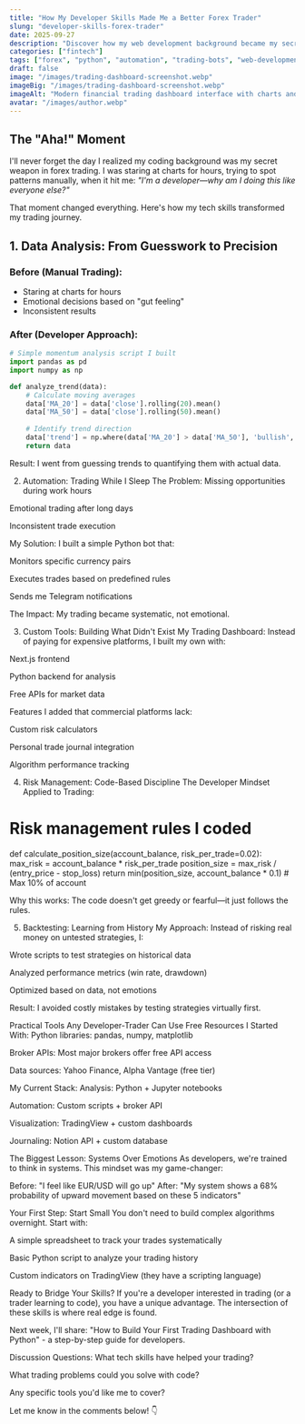```yaml
---
title: "How My Developer Skills Made Me a Better Forex Trader"
slung: "developer-skills-forex-trader"
date: 2025-09-27
description: "Discover how my web development background became my secret weapon in forex trading - from automated systems to data-driven decisions."
categories: ["fintech"]
tags: ["forex", "python", "automation", "trading-bots", "web-development"]
draft: false
image: "/images/trading-dashboard-screenshot.webp"
imageBig: "/images/trading-dashboard-screenshot.webp"
imageAlt: "Modern financial trading dashboard interface with charts and analytics"
avatar: "/images/author.webp"
---
```


## The "Aha!" Moment

I'll never forget the day I realized my coding background was my secret weapon in forex trading. I was staring at charts for hours, trying to spot patterns manually, when it hit me: *"I'm a developer—why am I doing this like everyone else?"*

That moment changed everything. Here's how my tech skills transformed my trading journey.

## 1. Data Analysis: From Guesswork to Precision

### Before (Manual Trading):
- Staring at charts for hours
- Emotional decisions based on "gut feeling"
- Inconsistent results

### After (Developer Approach):

```python
# Simple momentum analysis script I built
import pandas as pd
import numpy as np

def analyze_trend(data):
    # Calculate moving averages
    data['MA_20'] = data['close'].rolling(20).mean()
    data['MA_50'] = data['close'].rolling(50).mean()
    
    # Identify trend direction
    data['trend'] = np.where(data['MA_20'] > data['MA_50'], 'bullish', 'bearish')
    return data
```

Result: I went from guessing trends to quantifying them with actual data.

2. Automation: Trading While I Sleep
The Problem:
Missing opportunities during work hours

Emotional trading after long days

Inconsistent trade execution

My Solution:
I built a simple Python bot that:

Monitors specific currency pairs

Executes trades based on predefined rules

Sends me Telegram notifications

The Impact: My trading became systematic, not emotional.

3. Custom Tools: Building What Didn't Exist
My Trading Dashboard:
Instead of paying for expensive platforms, I built my own with:

Next.js frontend

Python backend for analysis

Free APIs for market data

Features I added that commercial platforms lack:

Custom risk calculators

Personal trade journal integration

Algorithm performance tracking

4. Risk Management: Code-Based Discipline
The Developer Mindset Applied to Trading:

# Risk management rules I coded
def calculate_position_size(account_balance, risk_per_trade=0.02):
    max_risk = account_balance * risk_per_trade
    position_size = max_risk / (entry_price - stop_loss)
    return min(position_size, account_balance * 0.1)  # Max 10% of account


Why this works: The code doesn't get greedy or fearful—it just follows the rules.

5. Backtesting: Learning from History
My Approach:
Instead of risking real money on untested strategies, I:

Wrote scripts to test strategies on historical data

Analyzed performance metrics (win rate, drawdown)

Optimized based on data, not emotions

Result: I avoided costly mistakes by testing strategies virtually first.

Practical Tools Any Developer-Trader Can Use
Free Resources I Started With:
Python libraries: pandas, numpy, matplotlib

Broker APIs: Most major brokers offer free API access

Data sources: Yahoo Finance, Alpha Vantage (free tier)

My Current Stack:
Analysis: Python + Jupyter notebooks

Automation: Custom scripts + broker API

Visualization: TradingView + custom dashboards

Journaling: Notion API + custom database

The Biggest Lesson: Systems Over Emotions
As developers, we're trained to think in systems. This mindset was my game-changer:

Before: "I feel like EUR/USD will go up"
After: "My system shows a 68% probability of upward movement based on these 5 indicators"

Your First Step: Start Small
You don't need to build complex algorithms overnight. Start with:

A simple spreadsheet to track your trades systematically

Basic Python script to analyze your trading history

Custom indicators on TradingView (they have a scripting language)

Ready to Bridge Your Skills?
If you're a developer interested in trading (or a trader learning to code), you have a unique advantage. The intersection of these skills is where real edge is found.

Next week, I'll share: "How to Build Your First Trading Dashboard with Python" - a step-by-step guide for developers.

Discussion Questions:
What tech skills have helped your trading?

What trading problems could you solve with code?

Any specific tools you'd like me to cover?

Let me know in the comments below! 👇